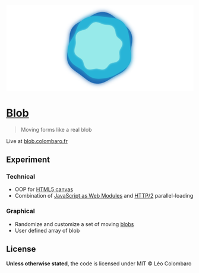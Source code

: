 <p align=center>
  <img src="thumb.png">
</p>

# [Blob](https://blob.colombaro.fr/)

> Moving forms like a real blob

Live at [blob.colombaro.fr](https://blob.colombaro.fr/)

## Experiment

### Technical

* OOP for [HTML5 canvas](https://developer.mozilla.org/docs/Web/HTML/Element/canvas)
* Combination of [JavaScript as Web Modules](https://caniuse.com/#feat=es6-module) and [HTTP/2](https://tools.ietf.org/html/rfc7540) parallel-loading

### Graphical

* Randomize and customize a set of moving [blobs](https://en.wiktionary.org/wiki/blob) 
* User defined array of blob

## License
**Unless otherwise stated**, the code is licensed under MIT © Léo Colombaro
